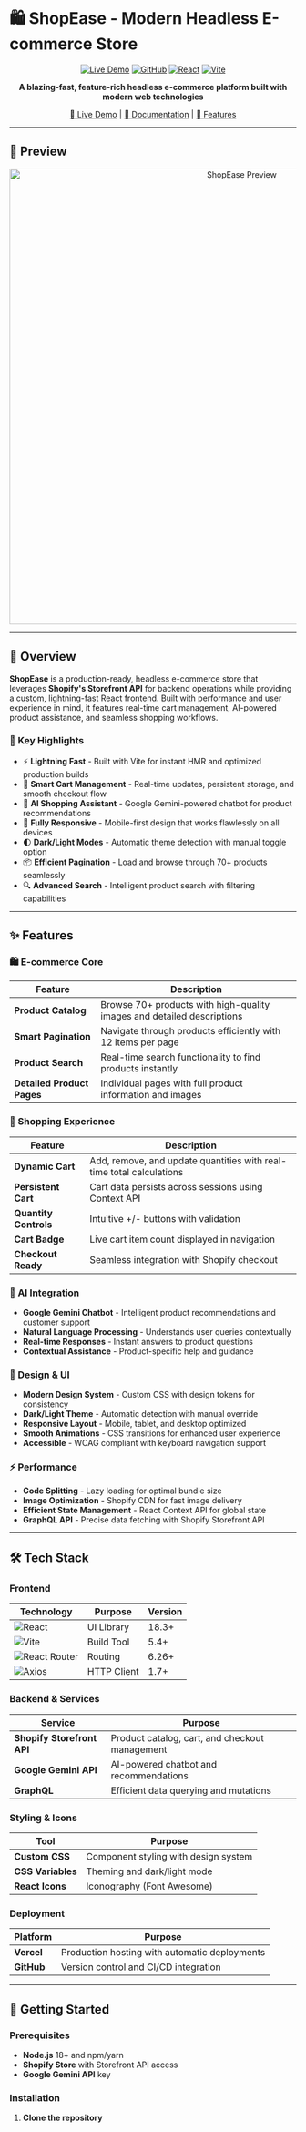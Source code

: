 
# 🛍️ ShopEase - Modern Headless E-commerce Store

<div align="center">

[![Live Demo](https://img.shields.io/badge/Live-Demo-brightgreen?style=for-the-badge&logo=vercel)](https://shop-ease-woad.vercel.app/)
[![GitHub](https://img.shields.io/badge/GitHub-Repository-blue?style=for-the-badge&logo=github)](https://github.com/Keshavkumarr0/ShopEase-)
[![React](https://img.shields.io/badge/React-18-61DAFB?style=for-the-badge&logo=react)](https://reactjs.org/)
[![Vite](https://img.shields.io/badge/Vite-5-646CFF?style=for-the-badge&logo=vite)](https://vitejs.dev/)

**A blazing-fast, feature-rich headless e-commerce platform built with modern web technologies**

[🚀 Live Demo](https://shop-ease-woad.vercel.app/) | [📖 Documentation](#installation) | [🎯 Features](#features)

</div>

---

## 📸 Preview

<div align="center">
  <img src="https://via.placeholder.com/800x400/1a1a1a/ffffff?text=ShopEase+Preview" alt="ShopEase Preview" width="800"/>
</div>

---

## 🌟 Overview

**ShopEase** is a production-ready, headless e-commerce store that leverages **Shopify's Storefront API** for backend operations while providing a custom, lightning-fast React frontend. Built with performance and user experience in mind, it features real-time cart management, AI-powered product assistance, and seamless shopping workflows.

### 🎯 Key Highlights

- ⚡ **Lightning Fast** - Built with Vite for instant HMR and optimized production builds
- 🛒 **Smart Cart Management** - Real-time updates, persistent storage, and smooth checkout flow
- 🤖 **AI Shopping Assistant** - Google Gemini-powered chatbot for product recommendations
- 📱 **Fully Responsive** - Mobile-first design that works flawlessly on all devices
- 🌓 **Dark/Light Modes** - Automatic theme detection with manual toggle option
- 📦 **Efficient Pagination** - Load and browse through 70+ products seamlessly
- 🔍 **Advanced Search** - Intelligent product search with filtering capabilities

---

## ✨ Features

### 🛍️ E-commerce Core

| Feature | Description |
|---------|-------------|
| **Product Catalog** | Browse 70+ products with high-quality images and detailed descriptions |
| **Smart Pagination** | Navigate through products efficiently with 12 items per page |
| **Product Search** | Real-time search functionality to find products instantly |
| **Detailed Product Pages** | Individual pages with full product information and images |

### 🛒 Shopping Experience

| Feature | Description |
|---------|-------------|
| **Dynamic Cart** | Add, remove, and update quantities with real-time total calculations |
| **Persistent Cart** | Cart data persists across sessions using Context API |
| **Quantity Controls** | Intuitive +/- buttons with validation |
| **Cart Badge** | Live cart item count displayed in navigation |
| **Checkout Ready** | Seamless integration with Shopify checkout |

### 🤖 AI Integration

- **Google Gemini Chatbot** - Intelligent product recommendations and customer support
- **Natural Language Processing** - Understands user queries contextually
- **Real-time Responses** - Instant answers to product questions
- **Contextual Assistance** - Product-specific help and guidance

### 🎨 Design & UI

- **Modern Design System** - Custom CSS with design tokens for consistency
- **Dark/Light Theme** - Automatic detection with manual override
- **Responsive Layout** - Mobile, tablet, and desktop optimized
- **Smooth Animations** - CSS transitions for enhanced user experience
- **Accessible** - WCAG compliant with keyboard navigation support

### ⚡ Performance

- **Code Splitting** - Lazy loading for optimal bundle size
- **Image Optimization** - Shopify CDN for fast image delivery
- **Efficient State Management** - React Context API for global state
- **GraphQL API** - Precise data fetching with Shopify Storefront API

---

## 🛠️ Tech Stack

### Frontend

| Technology | Purpose | Version |
|------------|---------|---------|
| ![React](https://img.shields.io/badge/React-18-61DAFB?logo=react) | UI Library | 18.3+ |
| ![Vite](https://img.shields.io/badge/Vite-5-646CFF?logo=vite) | Build Tool | 5.4+ |
| ![React Router](https://img.shields.io/badge/React_Router-6-CA4245?logo=react-router) | Routing | 6.26+ |
| ![Axios](https://img.shields.io/badge/Axios-1.7-5A29E4?logo=axios) | HTTP Client | 1.7+ |

### Backend & Services

| Service | Purpose |
|---------|---------|
| **Shopify Storefront API** | Product catalog, cart, and checkout management |
| **Google Gemini API** | AI-powered chatbot and recommendations |
| **GraphQL** | Efficient data querying and mutations |

### Styling & Icons

| Tool | Purpose |
|------|---------|
| **Custom CSS** | Component styling with design system |
| **CSS Variables** | Theming and dark/light mode |
| **React Icons** | Iconography (Font Awesome) |

### Deployment

| Platform | Purpose |
|----------|---------|
| **Vercel** | Production hosting with automatic deployments |
| **GitHub** | Version control and CI/CD integration |

---

## 🚀 Getting Started

### Prerequisites

- **Node.js** 18+ and npm/yarn
- **Shopify Store** with Storefront API access
- **Google Gemini API** key

### Installation

1. **Clone the repository**

